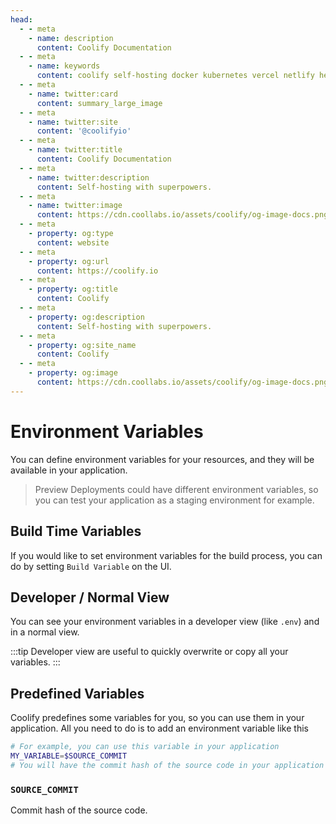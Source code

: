```yaml
---
head:
  - - meta
    - name: description
      content: Coolify Documentation
  - - meta
    - name: keywords
      content: coolify self-hosting docker kubernetes vercel netlify heroku render digitalocean aws gcp azure
  - - meta
    - name: twitter:card
      content: summary_large_image
  - - meta
    - name: twitter:site
      content: '@coolifyio'
  - - meta
    - name: twitter:title
      content: Coolify Documentation
  - - meta
    - name: twitter:description
      content: Self-hosting with superpowers.
  - - meta
    - name: twitter:image
      content: https://cdn.coollabs.io/assets/coolify/og-image-docs.png
  - - meta
    - property: og:type
      content: website
  - - meta
    - property: og:url
      content: https://coolify.io
  - - meta
    - property: og:title
      content: Coolify
  - - meta
    - property: og:description
      content: Self-hosting with superpowers.
  - - meta
    - property: og:site_name
      content: Coolify
  - - meta
    - property: og:image
      content: https://cdn.coollabs.io/assets/coolify/og-image-docs.png
---
```

# Environment Variables

You can define environment variables for your resources, and they will be available in your application.

> Preview Deployments could have different environment variables, so you can test your application as a staging environment for example.

## Build Time Variables

If you would like to set environment variables for the build process, you can do by setting `Build Variable` on the UI.


## Developer / Normal View

You can see your environment variables in a developer view (like `.env`) and in a normal view. 

:::tip
Developer view are useful to quickly overwrite or copy all your variables.
:::

## Predefined Variables

Coolify predefines some variables for you, so you can use them in your application. All you need to do is to add an environment variable like this

```bash
# For example, you can use this variable in your application
MY_VARIABLE=$SOURCE_COMMIT
# You will have the commit hash of the source code in your application as an environment variable in MY_VARIABLE
```

### `SOURCE_COMMIT`
Commit hash of the source code.